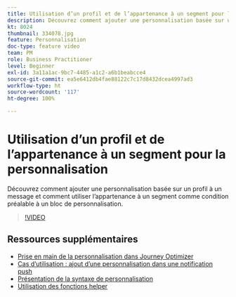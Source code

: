 ```yaml
---
title: Utilisation d’un profil et de l’appartenance à un segment pour la personnalisation
description: Découvrez comment ajouter une personnalisation basée sur un profil à un message et comment utiliser l’appartenance à un segment comme condition préalable à un bloc de personnalisation.
kt: 8024
thumbnail: 334078.jpg
feature: Personnalisation
doc-type: feature video
team: PM
role: Business Practitioner
level: Beginner
exl-id: 3a11a1ac-9bc7-4485-a1c2-a6b1beabcce4
source-git-commit: ea5e6412db4fae88122c7c17d8432dcea4997ad3
workflow-type: ht
source-wordcount: '117'
ht-degree: 100%

---
```


# Utilisation d’un profil et de l’appartenance à un segment pour la personnalisation

Découvrez comment ajouter une personnalisation basée sur un profil à un message et comment utiliser l’appartenance à un segment comme condition préalable à un bloc de personnalisation.

>[!VIDEO](https://video.tv.adobe.com/v/334078?quality=12)

## Ressources supplémentaires

* [Prise en main de la personnalisation dans Journey Optimizer](https://experienceleague.adobe.com/docs/journey-optimizer/using/create-messages/personalization/personalize.html?lang=fr)
* [Cas d’utilisation : ajout d’une personnalisation dans une notification push](https://experienceleague.corp.adobe.com/docs/journey-optimizer/using/create-messages/personalization/personalization-use-case.html?lang=fr)
* [Présentation de la syntaxe de personnalisation](https://experienceleague.adobe.com/docs/journey-optimizer/using/create-messages/personalization/personalization-syntax.html?lang=fr)
* [Utilisation des fonctions helper](https://experienceleague-review.corp.adobe.com/docs/journey-optimizer/using/create-messages/personalization/functions/functions.html?lang=fr)
